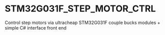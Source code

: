 # STM32G031F_STEP_MOTOR_CTRL
Control step motors via ultracheap STM32G031F couple bucks modules + simple C# interface front end
